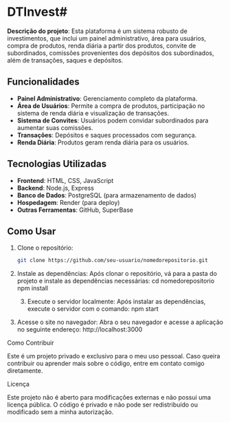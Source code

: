 # DTInvest# 

**Descrição do projeto**: Esta plataforma é um sistema robusto de investimentos, que inclui um painel administrativo, área para usuários, compra de produtos, renda diária a partir dos produtos, convite de subordinados, comissões provenientes dos depósitos dos subordinados, além de transações, saques e depósitos.

## Funcionalidades

- **Painel Administrativo**: Gerenciamento completo da plataforma.
- **Área de Usuários**: Permite a compra de produtos, participação no sistema de renda diária e visualização de transações.
- **Sistema de Convites**: Usuários podem convidar subordinados para aumentar suas comissões.
- **Transações**: Depósitos e saques processados com segurança.
- **Renda Diária**: Produtos geram renda diária para os usuários.

## Tecnologias Utilizadas

- **Frontend**: HTML, CSS, JavaScript
- **Backend**: Node.js, Express
- **Banco de Dados**: PostgreSQL (para armazenamento de dados)
- **Hospedagem**: Render (para deploy)
- **Outras Ferramentas**: GitHub, SuperBase

## Como Usar

1. Clone o repositório:
   ```bash
   git clone https://github.com/seu-usuario/nomedorepositorio.git


2.	Instale as dependências:
Após clonar o repositório, vá para a pasta do projeto e instale as dependências necessárias:
      cd nomedorepositorio
      npm install

	3.	Execute o servidor localmente:
Após instalar as dependências, execute o servidor com o comando:
      npm start

4.	Acesse o site no navegador:
Abra o seu navegador e acesse a aplicação no seguinte endereço:
      http://localhost:3000

Como Contribuir

Este é um projeto privado e exclusivo para o meu uso pessoal. Caso queira contribuir ou aprender mais sobre o código, entre em contato comigo diretamente.

Licença

Este projeto não é aberto para modificações externas e não possui uma licença pública. O código é privado e não pode ser redistribuído ou modificado sem a minha autorização.
